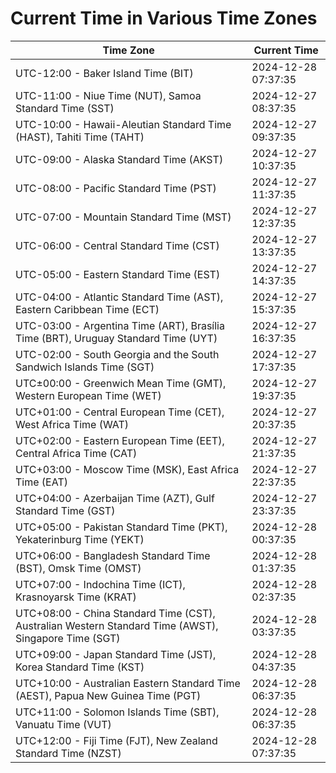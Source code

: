 # Current Time in Various Time Zones

| Time Zone | Current Time |
|-----------|--------------|
| UTC-12:00 - Baker Island Time (BIT) | 2024-12-28 07:37:35 |
| UTC-11:00 - Niue Time (NUT), Samoa Standard Time (SST) | 2024-12-27 08:37:35 |
| UTC-10:00 - Hawaii-Aleutian Standard Time (HAST), Tahiti Time (TAHT) | 2024-12-27 09:37:35 |
| UTC-09:00 - Alaska Standard Time (AKST) | 2024-12-27 10:37:35 |
| UTC-08:00 - Pacific Standard Time (PST) | 2024-12-27 11:37:35 |
| UTC-07:00 - Mountain Standard Time (MST) | 2024-12-27 12:37:35 |
| UTC-06:00 - Central Standard Time (CST) | 2024-12-27 13:37:35 |
| UTC-05:00 - Eastern Standard Time (EST) | 2024-12-27 14:37:35 |
| UTC-04:00 - Atlantic Standard Time (AST), Eastern Caribbean Time (ECT) | 2024-12-27 15:37:35 |
| UTC-03:00 - Argentina Time (ART), Brasília Time (BRT), Uruguay Standard Time (UYT) | 2024-12-27 16:37:35 |
| UTC-02:00 - South Georgia and the South Sandwich Islands Time (SGT) | 2024-12-27 17:37:35 |
| UTC±00:00 - Greenwich Mean Time (GMT), Western European Time (WET) | 2024-12-27 19:37:35 |
| UTC+01:00 - Central European Time (CET), West Africa Time (WAT) | 2024-12-27 20:37:35 |
| UTC+02:00 - Eastern European Time (EET), Central Africa Time (CAT) | 2024-12-27 21:37:35 |
| UTC+03:00 - Moscow Time (MSK), East Africa Time (EAT) | 2024-12-27 22:37:35 |
| UTC+04:00 - Azerbaijan Time (AZT), Gulf Standard Time (GST) | 2024-12-27 23:37:35 |
| UTC+05:00 - Pakistan Standard Time (PKT), Yekaterinburg Time (YEKT) | 2024-12-28 00:37:35 |
| UTC+06:00 - Bangladesh Standard Time (BST), Omsk Time (OMST) | 2024-12-28 01:37:35 |
| UTC+07:00 - Indochina Time (ICT), Krasnoyarsk Time (KRAT) | 2024-12-28 02:37:35 |
| UTC+08:00 - China Standard Time (CST), Australian Western Standard Time (AWST), Singapore Time (SGT) | 2024-12-28 03:37:35 |
| UTC+09:00 - Japan Standard Time (JST), Korea Standard Time (KST) | 2024-12-28 04:37:35 |
| UTC+10:00 - Australian Eastern Standard Time (AEST), Papua New Guinea Time (PGT) | 2024-12-28 06:37:35 |
| UTC+11:00 - Solomon Islands Time (SBT), Vanuatu Time (VUT) | 2024-12-28 06:37:35 |
| UTC+12:00 - Fiji Time (FJT), New Zealand Standard Time (NZST) | 2024-12-28 07:37:35 |
